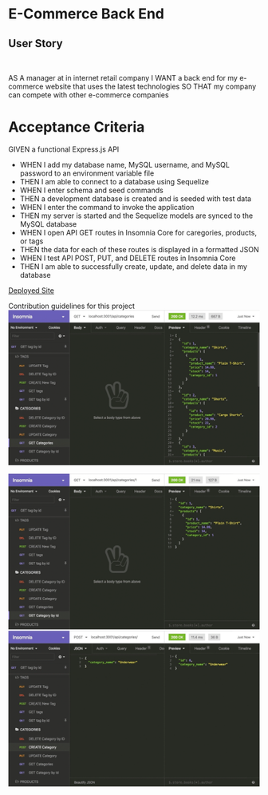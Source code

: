 # E-Commerce Back End

## User Story

<br>

AS A manager at in internet retail company
I WANT a back end for my e-commerce website that uses the latest technologies
SO THAT my company can compete with other e-commerce companies

# Acceptance Criteria

GIVEN a functional Express.js API
<br>

<ul>
<li>WHEN I add my database name, MySQL username, and MySQL password to an environment variable file</li>
<li>THEN I am able to connect to a database using Sequelize</li>
<li>WHEN I enter schema and seed commands</li>
<li>THEN a development database is created and is seeded with test data</li>
<li>WHEN I enter the command to invoke the application</li>
<li>THEN my server is started and the Sequelize models are synced to the MySQL database</li>
<li>WHEN I open API GET routes in Insomnia Core for caregories, products, or tags</li>
<li>THEN the data for each of these routes is displayed in a formatted JSON</li>
<li>WHEN I test API POST, PUT, and DELETE routes in Insomnia Core</li>
<li>THEN I am able to successfully create, update, and delete data in my database</li>
</ul>

[Deployed Site](https://placeholder)

Contribution guidelines for this project
<img src="./assets/images/13-orm-homework-demo-01.gif"/>

<img src="./assets/images/13-orm-homework-demo-02.gif"/>

<img src="./assets/images/13-orm-homework-demo-03.gif"/>

